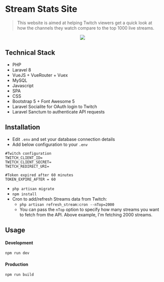 # Stream Stats Site

> This website is aimed at helping Twitch viewers get a quick look at how the channels they watch compare to the top 1000 live streams.

<p align="center">
<img src="https://i.imgur.com/CC3iDv1.png">
</p>

## Technical Stack

- PHP
- Laravel 8
- VueJS + VueRouter + Vuex
- MySQL
- Javascript
- SPA
- CSS
- Bootstrap 5 + Font Awesome 5
- Laravel Socialite for OAuth login to Twitch
- Laravel Sanctum to authenticate API requests

## Installation
- Edit `.env` and set your database connection details
- Add below configuration to your `.env`
```
#Twitch configuration
TWITCH_CLIENT_ID=
TWITCH_CLIENT_SECRET=
TWITCH_REDIRECT_URI=

#Token expired after 60 minutes
TOKEN_EXPIRE_AFTER = 60
```
- `php artisan migrate`
- `npm install`
- Cron to add/refresh Streams data from Twitch:
    - `php artisan refresh_stream:cron --nTop=2000`
    - You can pass the `nTop` option to specify how many streams you want to fetch from the API. Above example, I'm fetching 2000 streams.

## Usage

#### Development

```bash
npm run dev
```

#### Production

```bash
npm run build
```

